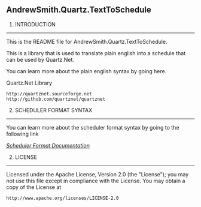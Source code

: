 AndrewSmith.Quartz.TextToSchedule
-----------------------------------------------------------------

1. INTRODUCTION
----------------

This is the README file for AndrewSmith.Quartz.TextToSchedule.

This is a library that is used to translate plain english into a schedule that can be used by Quartz.Net.

You can learn more about the plain english syntax by going here.

Quartz.Net Library

    http://quartznet.sourceforge.net 
    http://github.com/quartznet/quartznet 


2. SCHEDULER FORMAT SYNTAX
---------------------

You can learn more about the scheduler format syntax by going to the following link

*[Scheduler Format Documentation](http://htmlpreview.github.com/?https://github.com/amazing-andrew/AndrewSmith.Quartz.TextToSchedule/master/documentation/SchedulerFormat.htm)*


2. LICENSE
----------------

Licensed under the Apache License, Version 2.0 (the "License"); you may not 
use this file except in compliance with the License. You may obtain a copy 
of the License at 
 
    http://www.apache.org/licenses/LICENSE-2.0 
